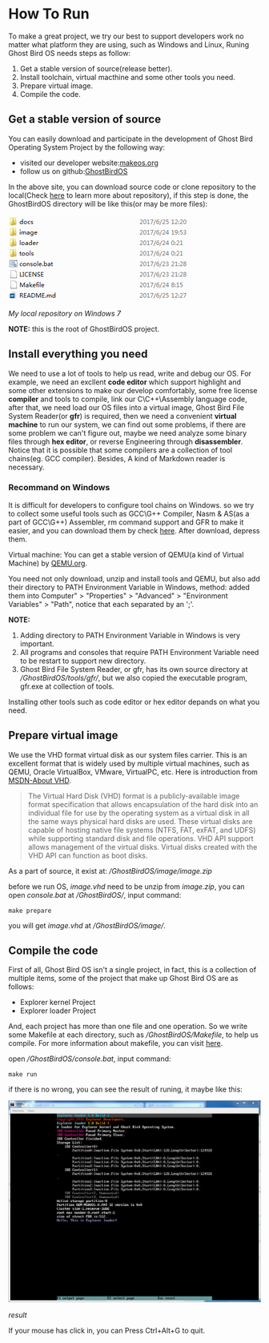 # How To Run #

To make a great project, we try our best to support developers work no matter what platform they are using, such as Windows and Linux, Runing Ghost Bird OS needs steps as follow:

1. Get a stable version of source(release better).
2. Install toolchain, virtual macthine and some other tools you need.
3. Prepare virtual image.
4. Compile the code.

## Get a stable version of source ##

You can easily download and participate in the development of Ghost Bird Operating System Project by the following way:

- visited our developer website:[makeos.org](http://makeos.org)
- follow us on github:[GhostBirdOS](https://github.com/GhostBirdOperatingSystemProject/GhostBirdOS)

In the above site, you can download source code or clone repository to the local(Check [here](https://help.github.com/categories/creating-cloning-and-archiving-repositories/ "Creating, cloning, and archiving repositories") to learn more about repository), if this step is done, the GhostBirdOS directory will be like this(or may be more files):

![Source](Source.PNG "My local repository on Windows 7")

*My local repository on Windows 7*

**NOTE:** this is the root of GhostBirdOS project.

## Install everything you need ##

We need to use a lot of tools to help us read, write and debug our OS. For example, we need an excllent **code editor** which support highlight and some other extensions to make our develop comfortably, some free license **compiler** and tools to compile, link our C\C++\Assembly language code, after that, we need load our OS files into a virtual image, Ghost Bird File System Reader(or **gfr**) is required, then we need a convenient **virtual machine** to run our system, we can find out some problems, if there are some problem we can't figure out, maybe we need analyze some binary files through **hex editor**, or reverse Engineering through **disassembler**. Notice that it is possible that some compilers are a collection of tool chains(eg. GCC compiler). Besides, A kind of Markdown reader is necessary.

### Recommand on Windows ###

It is difficult for developers to configure tool chains on Windows. so we try to collect some useful tools such as GCC\G++ Compiler, Nasm & AS(as a part of GCC\G++) Assembler, rm command support and GFR to make it easier, and you can download them by check [here](https://github.com/MakeOS/tools/releases "tools"). After download, depress them.

Virtual machine: You can get a stable version of QEMU(a kind of Virtual Machine) by [QEMU.org](http://QEMU.org).

You need not only download, unzip and install tools and QEMU, but also add their directory to PATH Environment Variable in Windows, method: added them into Computer" > "Properties" > "Advanced" > "Environment Variables" > "Path", notice that each separated by an ';'.

**NOTE:**

1. Adding directory to PATH Environment Variable in Windows is very important.
2. All programs and consoles that require PATH Environment Variable need to be restart to support new directory.
3. Ghost Bird File System Reader, or gfr, has its own source directory at */GhostBirdOS/tools/gfr/*, but we also copied the executable program, gfr.exe at collection of tools.

Installing other tools such as code editor or hex editor depands on what you need.

## Prepare virtual image ##

We use the VHD format virtual disk as our system files carrier. This is an excellent format that is widely used by multiple virtual machines, such as QEMU, Oracle VirtualBox, VMware, VirtualPC, etc. Here is introduction from [MSDN-About VHD](https://msdn.microsoft.com/en-us/library/windows/desktop/dd323654(v=vs.85).aspx "About VHD").

> The Virtual Hard Disk (VHD) format is a publicly-available image format specification that allows encapsulation of the hard disk into an individual file for use by the operating system as a virtual disk in all the same ways physical hard disks are used. These virtual disks are capable of hosting native file systems (NTFS, FAT, exFAT, and UDFS) while supporting standard disk and file operations. VHD API support allows management of the virtual disks. Virtual disks created with the VHD API can function as boot disks.


As a part of source, it exist at: */GhostBirdOS/image/image.zip*

before we run OS, *image.vhd* need to be unzip from *image.zip*, you can open  *console.bat* at */GhostBirdOS/*, input command:

    make prepare

you will get *image.vhd* at */GhostBirdOS/image/*.

## Compile the code ##

First of all, Ghost Bird OS isn't a single project, in fact, this is a collection of multiple items, some of the project that make up Ghost Bird OS are as follows:

- Explorer kernel Project
- Explorer loader Project

And, each project has more than one file and one operation. So we write some Makefile at each directory, such as */GhostBirdOS/Makefile*, to help us compile. For more information about makefile, you can visit [here](http://www.gnu.org/software/make/manual/make.html "GNU - make").

open */GhostBirdOS/console.bat*, input command:

    make run

if there is no wrong, you can see the result of runing, it maybe like this:

![Result](result.png)

*result*

If your mouse has click in, you can Press Ctrl+Alt+G to quit.
